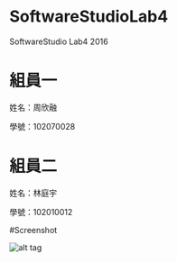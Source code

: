 # SoftwareStudioLab4
SoftwareStudio Lab4 2016

# 組員一

姓名：周欣融

學號：102070028

# 組員二

姓名：林庭宇

學號：102010012

#Screenshot

![alt tag](/csc.png)